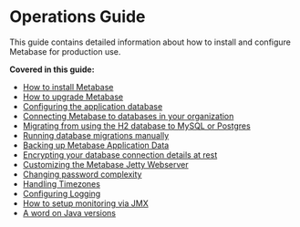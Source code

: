 # Operations Guide

This guide contains detailed information about how to install and configure Metabase for production use.

**Covered in this guide:**

*  [How to install Metabase](01-installing-metabase.md)
*  [How to upgrade Metabase](02-upgrading-metabase.md)
*  [Configuring the application database](03-configuring-application-database.md)
*  [Connecting Metabase to databases in your organization](../administration-guide/01-managing-databases.md)
*  [Migrating from using the H2 database to MySQL or Postgres](04-migrating-from-h2.md)
*  [Running database migrations manually](05-running-migrations-manually.md)
*  [Backing up Metabase Application Data](06-backing-up-metabase-application-data.md)
*  [Encrypting your database connection details at rest](07-encrypting-database-details-at-rest.md)
*  [Customizing the Metabase Jetty Webserver](08-customizing-jetty-webserver.md)
*  [Changing password complexity](09-changing-password-complexity.md)
*  [Handling Timezones](10-handling-timezones.md)
*  [Configuring Logging](11-log-configuration.md)
*  [How to setup monitoring via JMX](12-jmx-monitoring.md)
*  [A word on Java versions](12-java-versions.md)
